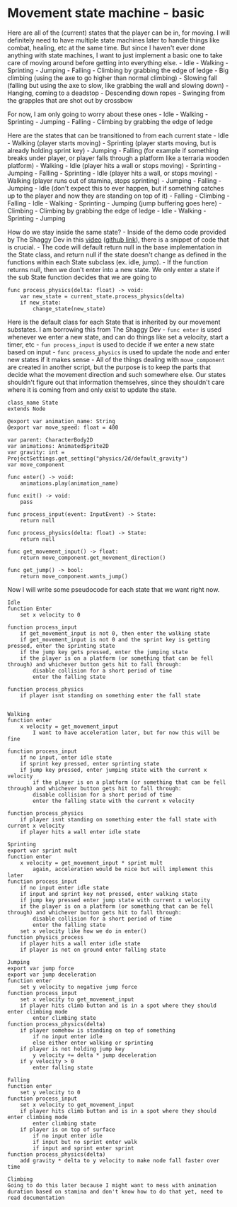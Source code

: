 # Movement state machine - basic

Here are all of the (current) states that the player can be in, for moving. I will definitely need to have multiple state machines later to handle things like combat, healing, etc at the same time. But since I haven't ever done anything with state machines, I want to just implement a basic one to take care of moving around before getting into everything else.
	- Idle
	- Walking
	- Sprinting
	- Jumping
	- Falling
	- Climbing by grabbing the edge of ledge
	- Big climbing (using the axe to go higher than normal climbing)
	- Slowing fall (falling but using the axe to slow, like grabbing the wall and slowing down)
	- Hanging, coming to a deadstop
	- Descending down ropes
	- Swinging from the grapples that are shot out by crossbow

For now, I am only going to worry about these ones
	- Idle
	- Walking
	- Sprinting
	- Jumping
	- Falling
	- Climbing by grabbing the edge of ledge

Here are the states that can be transitioned to from each current state
	- Idle
		- Walking (player starts moving)
		- Sprinting (player starts moving, but is already holding sprint key)
		- Jumping 
		- Falling (for example if something breaks under player, or player falls through a platform like a terraria wooden platform)
	- Walking
		- Idle (player hits a wall or stops moving)
		- Sprinting
		- Jumping
		- Falling
	- Sprinting
		- Idle (player hits a wall, or stops moving)
		- Walking (player runs out of stamina, stops sprinting)
		- Jumping
		- Falling
	- Jumping
		- Idle (don't expect this to ever happen, but if something catches up to the player and now they are standing on top of it)
		- Falling
		- Climbing
	- Falling
		- Idle
		- Walking
		- Sprinting
		- Jumping (jump buffering goes here)
		- Climbing
	- Climbing by grabbing the edge of ledge
		- Idle
		- Walking
		- Sprinting
		- Jumping

How do we stay inside the same state?
	- Inside of the demo code provided by The Shaggy Dev in this [video](https://www.youtube.com/watch?v=bNdFXooM1MQ) ([github link](https://github.com/theshaggydev/the-shaggy-dev-projects/tree/main/projects/godot-4/advanced-state-machines)), there is a snippet of code that is crucial.
	- The code will default return null in the base implementation in the State class, and return null if the state doesn't change as defined in the functions within each State subclass (ex. idle, jump).
	- If the function returns null, then we don't enter into a new state. We only enter a state if the sub State function decides that we are going to

```
func process_physics(delta: float) -> void:
	var new_state = current_state.process_physics(delta)
	if new_state:
		change_state(new_state)
```

Here is the default class for each State that is inherited by our movement substates. I am borrowing this from The Shaggy Dev
	- `func enter` is used whenever we enter a new state, and can do things like set a velocity, start a timer, etc
	- `fun process_input` is used to decide if we enter a new state based on input
	- `func process_physics` is used to update the node and enter new states if it makes sense
	- All of the things dealing with `move_component` are created in another script, but the purpose is to keep the parts that decide what the movement direction and such somewhere else. Our states shouldn't figure out that information themselves, since they shouldn't care where it is coming from and only exist to update the state.

```
class_name State
extends Node

@export var animation_name: String
@export var move_speed: float = 400

var parent: CharacterBody2D
var animations: AnimatedSprite2D
var gravity: int = ProjectSettings.get_setting("physics/2d/default_gravity")
var move_component

func enter() -> void:
	animations.play(animation_name)

func exit() -> void:
	pass

func process_input(event: InputEvent) -> State:
	return null

func process_physics(delta: float) -> State:
	return null

func get_movement_input() -> float:
	return move_component.get_movement_direction()

func get_jump() -> bool:
	return move_component.wants_jump()
```

Now I will write some pseudocode for each state that we want right now.
```
Idle
function Enter
	set x velocity to 0

function process_input
	if get_movement_input is not 0, then enter the walking state
	if get_movement_input is not 0 and the sprint key is getting pressed, enter the sprinting state
	if the jump key gets pressed, enter the jumping state
	if the player is on a platform (or something that can be fell through) and whichever button gets hit to fall through:
		disable collision for a short period of time
		enter the falling state
	
function process_physics
	if player isnt standing on something enter the fall state


Walking
function enter
	x velocity = get_movement_input
		I want to have acceleration later, but for now this will be fine

function process_input
	if no input, enter idle state
	if sprint key pressed, enter sprinting state
	if jump key pressed, enter jumping state with the current x velocity
		if the player is on a platform (or something that can be fell through) and whichever button gets hit to fall through:
		disable collision for a short period of time
		enter the falling state with the current x velocity

function process_physics
	if player isnt standing on something enter the fall state with current x velocity
	if player hits a wall enter idle state

Sprinting
export var sprint mult
function enter
	x velocity = get_movement_input * sprint mult
		again, acceleration would be nice but will implement this later
function process_input
	if no input enter idle state
	if input and sprint key not pressed, enter walking state
	if jump key pressed enter jump state with current x velocity
	if the player is on a platform (or something that can be fell through) and whichever button gets hit to fall through:
		disable collision for a short period of time
		enter the falling state
	set x velocity like how we do in enter()
function physics_process
	if player hits a wall enter idle state
	if player is not on ground enter falling state

Jumping
export var jump force
export var jump deceleration
function enter
	set y velocity to negative jump force
function process_input
	set x velocity to get_movement_input
	if player hits climb button and is in a spot where they should enter climbing mode
		enter climbing state
function process_physics(delta)
	if player somehow is standing on top of something
		if no input enter idle
		else either enter walking or sprinting
	if player is not holding jump key
		y velocity += delta * jump deceleration
	if y velocity > 0
		enter falling state

Falling
function enter
	set y velocity to 0
function process_input
	set x velocity to get_movement_input
	if player hits climb button and is in a spot where they should enter climbing mode
		enter climbing state
	if player is on top of surface
		if no input enter idle
		if input but no sprint enter walk
		if input and sprint enter sprint
function process_physics(delta)
	add gravity * delta to y velocity to make node fall faster over time

Climbing
Going to do this later because I might want to mess with animation duration based on stamina and don't know how to do that yet, need to read documentation
```
